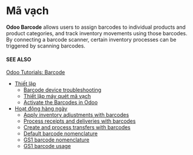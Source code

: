 # Mã vạch

**Odoo Barcode** allows users to assign barcodes to individual products and product categories, and
track inventory movements using those barcodes. By connecting a barcode scanner, certain inventory
processes can be triggered by scanning barcodes.

#### SEE ALSO
[Odoo Tutorials: Barcode](https://www.odoo.com/slides/barcode-30)

* [Thiết lập](barcode/setup.md)
  * [Barcode device troubleshooting](barcode/setup/device_troubleshooting.md)
  * [Thiết lập máy quét mã vạch](barcode/setup/hardware.md)
  * [Activate the Barcodes in Odoo](barcode/setup/software.md)
* [Hoạt động hàng ngày](barcode/operations.md)
  * [Apply inventory adjustments with barcodes](barcode/operations/adjustments.md)
  * [Process receipts and deliveries with barcodes](barcode/operations/receipts_deliveries.md)
  * [Create and process transfers with barcodes](barcode/operations/transfers_scratch.md)
  * [Default barcode nomenclature](barcode/operations/barcode_nomenclature.md)
  * [GS1 barcode nomenclature](barcode/operations/gs1_nomenclature.md)
  * [GS1 barcode usage](barcode/operations/gs1_usage.md)
